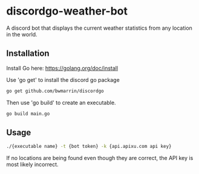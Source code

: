 # discordgo-weather-bot
A discord bot that displays the current weather statistics from any location in the world.

## Installation

Install Go here: https://golang.org/doc/install

Use 'go get' to install the discord go package

```bash
go get github.com/bwmarrin/discordgo
```
Then use 'go build' to create an executable.

```bash
go build main.go
```

## Usage

```bash
./{executable name} -t {bot token} -k {api.apixu.com api key}
```
If no locations are being found even though they are correct, the API key is most likely incorrect.
